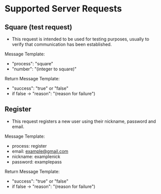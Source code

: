 # Supported Server Requests

## Square (test request)
- This request is intended to be used for testing purposes, usually to verify that communication has been established.

Message Template:
* "process": "square"
* "number": "(integer to square)"

Return Message Template:
* "success": "true" or "false"
* if false -> "reason": "(reason for failure")

## Register
- This request registers a new user using their nickname, password and email.

Message Template:
* process: register
* email: example@gmail.com
* nickname: examplenick
* password: examplepass

Return Message Template:
* "success": "true" or "false"
* if false -> "reason": "(reason for failure")
